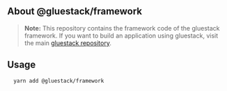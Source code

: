 ## About @gluestack/framework

> **Note:** This repository contains the framework code of the gluestack framework. If you want to build an application using gluestack, visit the main [gluestack repository](https://github.com/gluestack/create-gluestack-app).

## Usage

```
  yarn add @gluestack/framework
```
